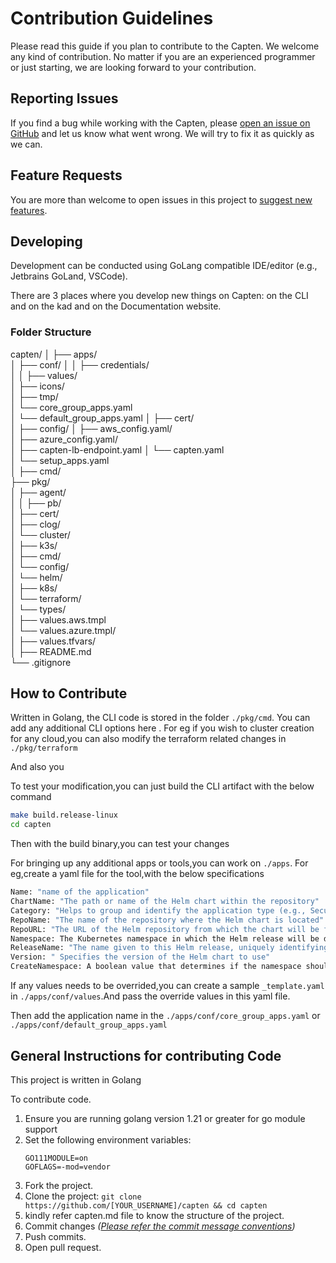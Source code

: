 # Contribution Guidelines
Please read this guide if you plan to contribute to the Capten. We welcome any kind of contribution. No matter if you are an experienced programmer or just starting, we are looking forward to your contribution.

## Reporting Issues
If you find a bug while working with the Capten, please [open an issue on GitHub](https://github.com/intelops/capten/issues/new?labels=kind%2Fbug&template=bug-report.md&title=Bug:) and let us know what went wrong. We will try to fix it as quickly as we can.

## Feature Requests
You are more than welcome to open issues in this project to [suggest new features](https://github.com/intelops/capten/issues/new?labels=kind%2Ffeature&template=feature-request.md&title=Feature%20Request:).


## Developing 

Development can be conducted using  GoLang compatible IDE/editor (e.g., Jetbrains GoLand, VSCode).

There are 3 places where you develop new things on Capten: on the CLI and  on the kad and on the Documentation website.

### Folder Structure 

capten/
│
├── apps/                   
│   ├── conf/
│   │   ├── credentials/       
│   │   ├── values/             
│   ├── icons/                   
│   ├── tmp/                     
│   └── core_group_apps.yaml    
│   └── default_group_apps.yaml 
│
├── cert/                     
│
├── config/
│   ├── aws_config.yaml/       
│   ├── azure_config.yaml/      
│   ├── capten-lb-endpoint.yaml
│   └── capten.yaml             
│   └── setup_apps.yaml        
│
├── cmd/                      
├── pkg/                       
│   ├── agent/                 
│   │   ├── pb/                
│   ├── cert/                  
│   ├── clog/                  
│   └── cluster/               
│       ├── k3s/               
│   ├── cmd/                  
│   └── config/            
│   └── helm/                   
│   ├── k8s/                   
│   └── terraform/            
│   └── types/                 
│   ├── values.aws.tmpl        
│   └── values.azure.tmpl/     
│   ├── values.tfvars/          
│
├── README.md                   
└── .gitignore                

## How to Contribute 

Written in Golang, the CLI code is stored in the folder `./pkg/cmd`. You can add any additional CLI options here .
For eg if you wish to cluster creation for any cloud,you can also modify the terraform related changes in `./pkg/terraform` 

And also you 

To test your modification,you can just build the CLI artifact with the below command

```sh
make build.release-linux
cd capten
```
Then with the build binary,you can test your changes

For bringing up any additional apps or tools,you can work on `./apps`.
For eg,create a yaml file for the tool,with the below specifications


```sh
Name: "name of the application"
ChartName: "The path or name of the Helm chart within the repository"
Category: "Helps to group and identify the application type (e.g., Security)"
RepoName: "The name of the repository where the Helm chart is located"
RepoURL: "The URL of the Helm repository from which the chart will be fetched"
Namespace: The Kubernetes namespace in which the Helm release will be deployed. 
ReleaseName: "The name given to this Helm release, uniquely identifying the release within the namespace"
Version: " Specifies the version of the Helm chart to use"
CreateNamespace: A boolean value that determines if the namespace should be created if it doesn't exist

```

If any values needs to be overrided,you can create a sample `_template.yaml` in `./apps/conf/values`.And pass the override values in this yaml file.

Then add the application name in the `./apps/conf/core_group_apps.yaml` or `./apps/conf/default_group_apps.yaml`


## General Instructions for contributing Code
This project is written in Golang 

To contribute code.
1. Ensure you are running golang version 1.21 or greater for go module support
2. Set the following environment variables:
    ```
    GO111MODULE=on
    GOFLAGS=-mod=vendor
    ```
3. Fork the project.
4. Clone the project: `git clone https://github.com/[YOUR_USERNAME]/capten && cd capten`
5. kindly refer capten.md file to know the structure of the project.
6. Commit changes *([Please refer the commit message conventions](https://www.conventionalcommits.org/en/v1.0.0/))*
7. Push commits.
8. Open pull request.

